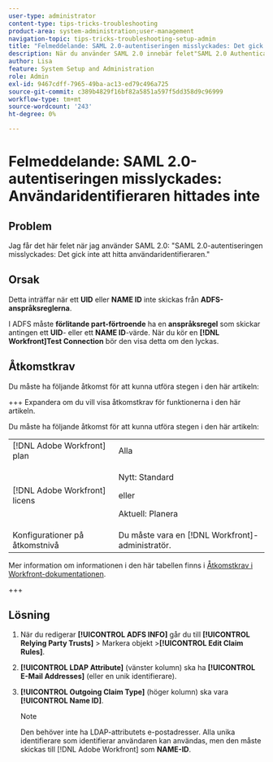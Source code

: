 ```yaml
---
user-type: administrator
content-type: tips-tricks-troubleshooting
product-area: system-administration;user-management
navigation-topic: tips-tricks-troubleshooting-setup-admin
title: "Felmeddelande: SAML 2.0-autentiseringen misslyckades: Det gick inte att hitta användaridentifieraren"
description: När du använder SAML 2.0 innebär felet"SAML 2.0 Authentication Failed-User Identifier Not found" att inget UID- eller NAME-ID skickas från ADFS Claim-reglerna.
author: Lisa
feature: System Setup and Administration
role: Admin
exl-id: 9467cdff-7965-49ba-ac13-ed79c496a725
source-git-commit: c389b4829f16bf82a5851a597f5dd358d9c96999
workflow-type: tm+mt
source-wordcount: '243'
ht-degree: 0%

---
```


# Felmeddelande: SAML 2.0-autentiseringen misslyckades: Användaridentifieraren hittades inte

## Problem

Jag får det här felet när jag använder SAML 2.0: &quot;SAML 2.0-autentiseringen misslyckades: Det gick inte att hitta användaridentifieraren.&quot;

## Orsak

Detta inträffar när ett **UID** eller **NAME ID** inte skickas från **ADFS-anspråksreglerna**.

I ADFS måste **förlitande part-förtroende** ha en **anspråksregel** som skickar antingen ett **UID**- eller ett **NAME ID**-värde. När du kör en **[!DNL Workfront]Test Connection** bör den visa detta om den lyckas.

## Åtkomstkrav

Du måste ha följande åtkomst för att kunna utföra stegen i den här artikeln:

+++ Expandera om du vill visa åtkomstkrav för funktionerna i den här artikeln.

Du måste ha följande åtkomst för att kunna utföra stegen i den här artikeln:

<table style="table-layout:auto"> 
 <col> 
 <col> 
 <tbody> 
  <tr> 
   <td role="rowheader">[!DNL Adobe Workfront] plan</td> 
   <td>Alla</td> 
  </tr> 
  <tr> 
   <td role="rowheader">[!DNL Adobe Workfront] licens</td> 
   <td>
   <p>Nytt: Standard</p>
   <p>eller</p>
   <p>Aktuell: Planera</p></td> 
  </tr> 
  <tr> 
   <td role="rowheader">Konfigurationer på åtkomstnivå</td> 
   <td>Du måste vara en [!DNL Workfront]-administratör. </td> 
  </tr> 
 </tbody> 
</table>

Mer information om informationen i den här tabellen finns i [Åtkomstkrav i Workfront-dokumentationen](/help/quicksilver/administration-and-setup/add-users/access-levels-and-object-permissions/access-level-requirements-in-documentation.md).

+++

## Lösning

1. När du redigerar **[!UICONTROL ADFS INFO]** går du till **[!UICONTROL Relying Party Trusts]** > Markera objekt >**[!UICONTROL Edit Claim Rules]**.

1. **[!UICONTROL LDAP Attribute]** (vänster kolumn) ska ha **[!UICONTROL E-Mail Addresses]** (eller en unik identifierare).

1. **[!UICONTROL Outgoing Claim Type]** (höger kolumn) ska vara **[!UICONTROL Name ID]**.

   >[!NOTE]
   >
   >Den behöver inte ha LDAP-attributets e-postadresser. Alla unika identifierare som identifierar användaren kan användas, men den måste skickas till [!DNL Adobe Workfront] som **NAME-ID**.
